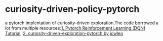 # curiosity-driven-policy-pytorch
a pytorch implentation of curiosity-driven exploration.The code borrowed a lot from multiple resources:[1. Pytorch Reinforcement Learning (DQN) Tutorial](https://pytorch.org/tutorials/intermediate/reinforcement_q_learning.html), [2. curiosity-driven-exploration-pytorch by jcwleo](https://github.com/jcwleo/curiosity-driven-exploration-pytorch)
